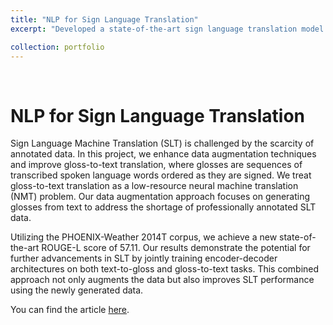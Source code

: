 ```yaml
---
title: "NLP for Sign Language Translation"
excerpt: "Developed a state-of-the-art sign language translation model using transformers and the Flan-T5 architecture to improve gloss-to-text translation.<br/><img src='/images/D2G-T5_G2D-T5.png'>"

collection: portfolio
---
```

<div>
<br/>
  <h1>NLP for Sign Language Translation</h1>
  <p>Sign Language Machine Translation (SLT) is challenged by the scarcity of annotated data. In this project, we enhance data augmentation techniques and improve gloss-to-text translation, where glosses are sequences of transcribed spoken language words ordered as they are signed. We treat gloss-to-text translation as a low-resource neural machine translation (NMT) problem. Our data augmentation approach focuses on generating glosses from text to address the shortage of professionally annotated SLT data.

Utilizing the PHOENIX-Weather 2014T corpus, we achieve a new state-of-the-art ROUGE-L score of 57.11. Our results demonstrate the potential for further advancements in SLT by jointly training encoder-decoder architectures on both text-to-gloss and gloss-to-text tasks. This combined approach not only augments the data but also improves SLT performance using the newly generated data.</p>
</div>

You can find the article [here](https://robin-dieudonne.github.io/files/NLP_for_SignLanguageTranslation.pdf).
